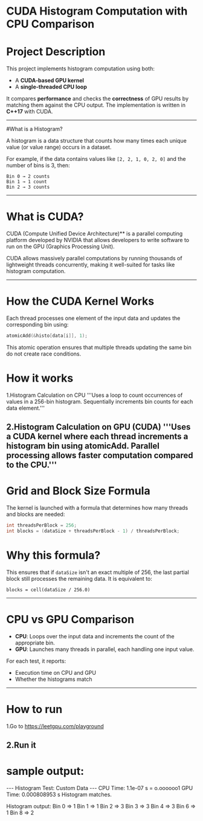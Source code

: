 
# CUDA Histogram Computation with CPU Comparison

# Project Description

This project implements histogram computation using both:
- A **CUDA-based GPU kernel**
- A **single-threaded CPU loop**

It compares **performance** and checks the **correctness** of GPU results by matching them against the CPU output. The implementation is written in **C++17** with CUDA.

---

#What is a Histogram?

A histogram is a data structure that counts how many times each unique value (or value range) occurs in a dataset.

For example, if the data contains values like `[2, 2, 1, 0, 2, 0]` and the number of bins is 3, then:
```
Bin 0 → 2 counts  
Bin 1 → 1 count  
Bin 2 → 3 counts
```

---

#  What is CUDA?

CUDA (Compute Unified Device Architecture)** is a parallel computing platform developed by NVIDIA that allows developers to write software to run on the GPU (Graphics Processing Unit).

CUDA allows massively parallel computations by running thousands of lightweight threads concurrently, making it well-suited for tasks like histogram computation.

---

# How the CUDA Kernel Works

Each thread processes one element of the input data and updates the corresponding bin using:

```cpp
atomicAdd(&histo[data[i]], 1);
```

This atomic operation ensures that multiple threads updating the same bin do not create race conditions.

 # How it works
1.Histogram Calculation on CPU
'''Uses a loop to count occurrences of values in a 256-bin histogram.
Sequentially increments bin counts for each data element.'''

2.Histogram Calculation on GPU (CUDA)
'''Uses a CUDA kernel where each thread increments a histogram bin using atomicAdd.
Parallel processing allows faster computation compared to the CPU.'''
---

# Grid and Block Size Formula

The kernel is launched with a formula that determines how many threads and blocks are needed:

```cpp
int threadsPerBlock = 256;
int blocks = (dataSize + threadsPerBlock - 1) / threadsPerBlock;
```

# Why this formula?

This ensures that if `dataSize` isn't an exact multiple of 256, the last partial block still processes the remaining data. It is equivalent to:
```
blocks = cell(dataSize / 256.0)
```

---

# CPU vs GPU Comparison

- **CPU**: Loops over the input data and increments the count of the appropriate bin.
- **GPU**: Launches many threads in parallel, each handling one input value.


For each test, it reports:
- Execution time on CPU and GPU
- Whether the histograms match

---





# How to run 

1.Go to 
https://leetgpu.com/playground

2.Run it 
---



# sample output:
--- Histogram Test: Custom Data ---
CPU Time: 1.1e-07 s = o.oooooo1
GPU Time: 0.000808953 s
Histogram matches.
 
Histogram output:
Bin 0 => 1
Bin 1 => 1
Bin 2 => 3
Bin 3 => 3
Bin 4 => 3
Bin 6 => 1
Bin 8 => 2
